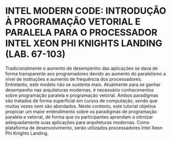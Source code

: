 # INTEL MODERN CODE: INTRODUÇÃO À PROGRAMAÇÃO VETORIAL E PARALELA PARA O PROCESSADOR INTEL XEON PHI KNIGHTS LANDING (LAB. 67-103)

Tradicionalmente o aumento de desempenho das aplicações se dava de forma transparente aos programadores devido ao aumento do paralelismo a nível de instruções e aumento de frequência dos processadores. Entretanto, este modelo não se sustenta mais. Atualmente para se ganhar desempenho nas arquiteturas modernas, é necessário conhecimentos sobre programação paralela e programação vetorial. Ambos paradigmas são tratados de forma superficial em cursos de computação, sendo que muitas vezes nem são abordados. Neste contexto, este tutorial objetiva propiciar um maior entendimento sobre os paradigmas de programação paralela e vetorial, de forma que os participantes aprendam a otimizar adequadamente suas aplicações para arquiteturas modernas. Como plataforma de desenvolvimento, serão utilizados processadores Intel Xeon Phi Knights Landing.
